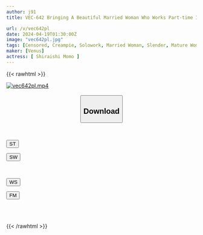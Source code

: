 ```yaml
---
author: j91
title: VEC-642 Bringing A Beautiful Married Woman Who Works Part-time Into The House And Having Creampie Sex Momo Shiraishi

url: /v/vec642pl
date: 2024-04-19T01:30:00Z
image: "vec642pl.jpg"
tags: [Censored, Creampie, Solowork, Married Woman, Slender, Mature Woman, Cuckold	]
maker: [Venus]
actress: [ Shiraishi Momo ]
---
```



{{< rawhtml >}}

<div class="video" data-videoid="mvg3AxZkPdsb4Yq">
    <a href="javascript:;">
        <img src="/v/vec642pl/vec642pl.jpg" width="WIDTH" height="HEIGHT" alt="vec642pl.mp4" loading="lazy">
    </a>
</div>

<script type="text/javascript" src="https://j91.asia/asset/on-demand-st.js"></script>

<br>
  <link rel="stylesheet" href="https://j91.asia/asset/bs5.css">
  
  <center>
  <button class="btn btn-primary" type="button" data-bs-toggle="collapse" data-bs-target=".multi-collapse" aria-expanded="false" aria-controls="multiCollapseExample1 multiCollapseExample2"><h2>Download</h2></button></center>
</p>
<div class="row">
  <div class="col">
    <div class="collapse multi-collapse" id="multiCollapseExample1">
      <div class="card card-body">
	      	      <br>
<div class="buttons">  
<p><a href="https://streamtape.to/v/mvg3AxZkPdsb4Yq" target="_blank"><button class="btn-hover color-3"><i class="fa fa-download"></i> ST</button></a></p>
<p><a href="https://asnwish.com/y3nsl6u01ft3" target="_blank"><button class="btn-hover color-2"><i class="fa fa-download"></i> SW</button></a></p></div>
    </div>
  </div>
</div>
  <div class="col">
    <div class="collapse multi-collapse" id="multiCollapseExample2">
      <div class="card card-body">
	      <br>
<div class="buttons">
<p><a href="https://wolfstream.tv/8p0aojdppt4u"><button class="btn-hover color-9"><i class="fa fa-download"></i> WS</button></a></p>
<p><a href="https://filemoon.sx/d/lni9q34xvp6m"><button class="btn-hover color-8"><i class="fa fa-download"></i> FM</button></a></p></div>
<br><br>
      </div>
    </div>
  </div>
</div>

{{< /rawhtml >}}